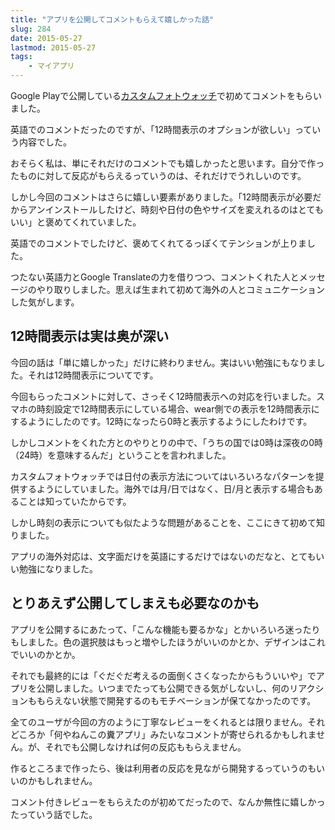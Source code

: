 ```yaml
---
title: "アプリを公開してコメントもらえて嬉しかった話"
slug: 284
date: 2015-05-27
lastmod: 2015-05-27
tags:
    - マイアプリ
---
```


Google Playで公開している<a href="https://play.google.com/store/apps/details?id=jp.gcreate.product.customphotowatch">カスタムフォトウォッチ</a>で初めてコメントをもらいました。

英語でのコメントだったのですが、「12時間表示のオプションが欲しい」っていう内容でした。

おそらく私は、単にそれだけのコメントでも嬉しかったと思います。自分で作ったものに対して反応がもらえるっていうのは、それだけでうれしいのです。

しかし今回のコメントはさらに嬉しい要素がありました。「12時間表示が必要だからアンインストールしたけど、時刻や日付の色やサイズを変えれるのはとてもいい」と褒めてくれていました。

英語でのコメントでしたけど、褒めてくれてるっぽくてテンションが上りました。

つたない英語力とGoogle Translateの力を借りつつ、コメントくれた人とメッセージのやり取りしました。思えば生まれて初めて海外の人とコミュニケーションした気がします。


## 12時間表示は実は奥が深い


今回の話は「単に嬉しかった」だけに終わりません。実はいい勉強にもなりました。それは12時間表示についてです。

今回もらったコメントに対して、さっそく12時間表示への対応を行いました。スマホの時刻設定で12時間表示にしている場合、wear側での表示を12時間表示にするようにしたのです。12時になったら0時と表示するようにしたわけです。

しかしコメントをくれた方とのやりとりの中で、「うちの国では0時は深夜の0時（24時）を意味するんだ」ということを言われました。

カスタムフォトウォッチでは日付の表示方法についてはいろいろなパターンを提供するようにしていました。海外では月/日ではなく、日/月と表示する場合もあることは知っていたからです。

しかし時刻の表示についても似たような問題があることを、ここにきて初めて知りました。

アプリの海外対応は、文字面だけを英語にするだけではないのだなと、とてもいい勉強になりました。


## とりあえず公開してしまえも必要なのかも


アプリを公開するにあたって、「こんな機能も要るかな」とかいろいろ迷ったりもしました。色の選択肢はもっと増やしたほうがいいのかとか、デザインはこれでいいのかとか。

それでも最終的には「ぐだぐだ考えるの面倒くさくなったからもういいや」でアプリを公開しました。いつまでたっても公開できる気がしないし、何のリアクションももらえない状態で開発するのもモチベーションが保てなかったのです。

全てのユーザが今回の方のように丁寧なレビューをくれるとは限りません。それどころか「何やねんこの糞アプリ」みたいなコメントが寄せられるかもしれません。が、それでも公開しなければ何の反応ももらえません。

作るところまで作ったら、後は利用者の反応を見ながら開発するっていうのもいいのかもしれません。

コメント付きレビューをもらえたのが初めてだったので、なんか無性に嬉しかったっていう話でした。


  
